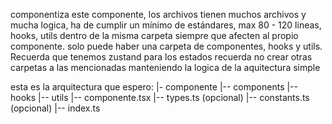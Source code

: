 componentiza este componente, los archivos tienen muchos archivos y mucha logica, ha de cumplir un mínimo de estándares, max 80 - 120 lineas, hooks, utils dentro de la misma carpeta siempre que afecten al propio componente. solo puede haber una carpeta de componentes, hooks y utils. Recuerda que tenemos zustand para los estados
recuerda no crear otras carpetas a las mencionadas manteniendo la logica de la aquitectura simple

esta es la arquitectura que espero:
|- componente
|-- components
|-- hooks
|-- utils
|-- componente.tsx
|-- types.ts (opcional)
|-- constants.ts (opcional)
|-- index.ts
